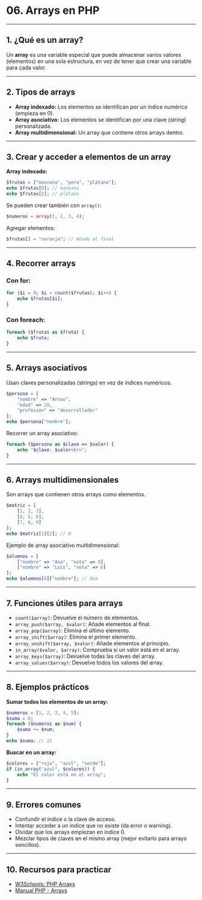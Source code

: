 # 06. Arrays en PHP

---

## 1. ¿Qué es un array?

Un **array** es una variable especial que puede almacenar varios valores (elementos) en una sola estructura, en vez de tener que crear una variable para cada valor.

---

## 2. Tipos de arrays

* **Array indexado:** Los elementos se identifican por un índice numérico (empieza en 0).
* **Array asociativo:** Los elementos se identifican por una clave (string) personalizada.
* **Array multidimensional:** Un array que contiene otros arrays dentro.

---

## 3. Crear y acceder a elementos de un array

**Array indexado:**

```php
$frutas = ["manzana", "pera", "plátano"];
echo $frutas[0]; // manzana
echo $frutas[2]; // plátano
```

Se pueden crear también con `array()`:

```php
$numeros = array(1, 2, 3, 4);
```

Agregar elementos:

```php
$frutas[] = "naranja"; // Añade al final
```

---

## 4. Recorrer arrays

### Con for:

```php
for ($i = 0; $i < count($frutas); $i++) {
    echo $frutas[$i];
}
```

### Con foreach:

```php
foreach ($frutas as $fruta) {
    echo $fruta;
}
```

---

## 5. Arrays asociativos

Usan claves personalizadas (strings) en vez de índices numéricos.

```php
$persona = [
    "nombre" => "Arnau",
    "edad" => 20,
    "profesion" => "desarrollador"
];
echo $persona["nombre"];
```

Recorrer un array asociativo:

```php
foreach ($persona as $clave => $valor) {
    echo "$clave: $valor<br>";
}
```

---

## 6. Arrays multidimensionales

Son arrays que contienen otros arrays como elementos.

```php
$matriz = [
    [1, 2, 3],
    [4, 5, 6],
    [7, 8, 9]
];
echo $matriz[1][2]; // 6
```

Ejemplo de array asociativo multidimensional:

```php
$alumnos = [
    ["nombre" => "Ana", "nota" => 8],
    ["nombre" => "Luis", "nota" => 6]
];
echo $alumnos[0]["nombre"]; // Ana
```

---

## 7. Funciones útiles para arrays

* `count($array)`: Devuelve el número de elementos.
* `array_push($array, $valor)`: Añade elementos al final.
* `array_pop($array)`: Elimina el último elemento.
* `array_shift($array)`: Elimina el primer elemento.
* `array_unshift($array, $valor)`: Añade elementos al principio.
* `in_array($valor, $array)`: Comprueba si un valor está en el array.
* `array_keys($array)`: Devuelve todas las claves del array.
* `array_values($array)`: Devuelve todos los valores del array.

---

## 8. Ejemplos prácticos

**Sumar todos los elementos de un array:**

```php
$numeros = [1, 2, 3, 4, 5];
$suma = 0;
foreach ($numeros as $num) {
    $suma += $num;
}
echo $suma; // 15
```

**Buscar en un array:**

```php
$colores = ["rojo", "azul", "verde"];
if (in_array("azul", $colores)) {
    echo "El color está en el array";
}
```

---

## 9. Errores comunes

* Confundir el índice o la clave de acceso.
* Intentar acceder a un índice que no existe (da error o warning).
* Olvidar que los arrays empiezan en índice 0.
* Mezclar tipos de claves en el mismo array (mejor evitarlo para arrays sencillos).

---

## 10. Recursos para practicar

* [W3Schools: PHP Arrays](https://www.w3schools.com/php/php_arrays.asp)
* [Manual PHP - Arrays](https://www.php.net/manual/es/language.types.array.php)